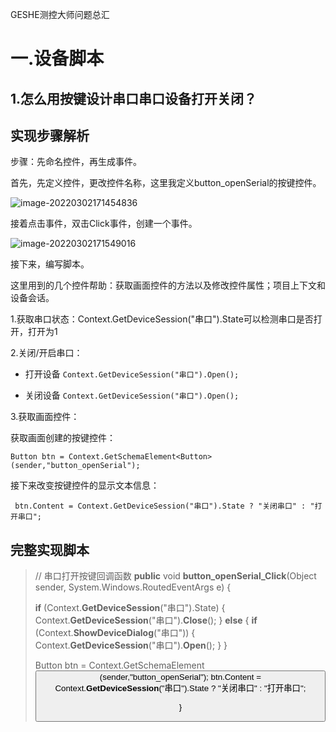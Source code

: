 GESHE测控大师问题总汇

# 一.设备脚本

## 1.怎么用按键设计串口串口设备打开关闭？

## 实现步骤解析

步骤：先命名控件，再生成事件。

首先，先定义控件，更改控件名称，这里我定义button_openSerial的按键控件。

![image-20220302171454836](C:\Users\Hasee\AppData\Roaming\Typora\typora-user-images\image-20220302171454836.png)

接着点击事件，双击Click事件，创建一个事件。

![image-20220302171549016](C:\Users\Hasee\AppData\Roaming\Typora\typora-user-images\image-20220302171549016.png)

接下来，编写脚本。

这里用到的几个控件帮助：获取画面控件的方法以及修改控件属性；项目上下文和设备会话。

1.获取串口状态：Context.GetDeviceSession("串口").State可以检测串口是否打开，打开为1

2.关闭/开启串口：

- 打开设备  `Context.GetDeviceSession("串口").Open();`

- 关闭设备  `Context.GetDeviceSession("串口").Open();`

3.获取画面控件：

获取画面创建的按键控件：

`Button btn = Context.GetSchemaElement<Button>(sender,"button_openSerial");`

接下来改变按键控件的显示文本信息：

` btn.Content = Context.GetDeviceSession("串口").State ? "关闭串口" : "打开串口";`

## 完整实现脚本

>  // 串口打开按键回调函数
>    **public** void **button_openSerial_Click**(Object sender, System.Windows.RoutedEventArgs e)
>    {
>
> **if** (Context.**GetDeviceSession**("串口").State)
>  {
>    Context.**GetDeviceSession**("串口").**Close**();
>  }
>  **else**
>  {
>    **if** (Context.**ShowDeviceDialog**("串口"))
>    {
>      Context.**GetDeviceSession**("串口").**Open**();
>    }
>  }
>
>  Button btn = Context.GetSchemaElement<Button>(sender,"button_openSerial");
>  btn.Content = Context.**GetDeviceSession**("串口").State ? "关闭串口" : "打开串口";
>
>    }

